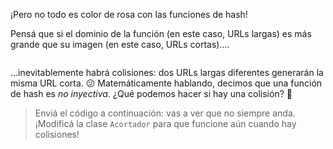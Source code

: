 ¡Pero no todo es color de rosa con las funciones de hash! 

Pensá que si el dominio de la función (en este caso, URLs largas) es más grande que su imagen (en este caso, URLs cortas)....

<img src="https://upload.wikimedia.org/wikipedia/commons/thumb/6/6c/Surjection.svg/200px-Surjection.svg.png" alt="" width="auto" height="auto">

...inevitablemente habrá colisiones: dos URLs largas diferentes generarán la misma URL corta. :confused: Matemáticamente hablando, decimos que una función de hash es _no inyectiva_. ¿Qué podemos hacer si hay una colisión? :thought_balloon:  

> Enviá el código a continuación: vas a ver que no siempre anda. ¡Modificá la clase `Acortador` para que funcione aún cuando hay colisiones!

